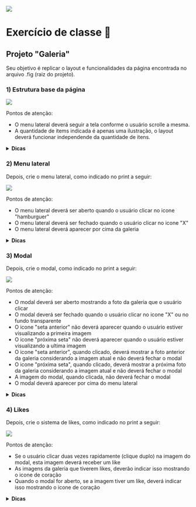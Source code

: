 ![](https://i.imgur.com/xG74tOh.png)

# Exercício de classe 🏫

## Projeto "Galeria"

Seu objetivo é replicar o layout e funcionalidades da página encontrada no arquivo .fig (raiz do projeto).

### 1) Estrutura base da página

![](https://i.imgur.com/BHeAcpu.png)

Pontos de atenção:
- O menu lateral deverá seguir a tela conforme o usuário scrolle a mesma.
- A quantidade de items indicada é apenas uma ilustração, o layout deverá funcionar independende da quantidade de itens.

<details>
    <summary><b>Dicas</b></summary>
    <ul>
    <li><code>position: fixed</code></li>
    <li><code>flex-wrap: wrap</code></li>
    </ul>
</details>

### 2) Menu lateral
Depois, crie o menu lateral, como indicado no print a seguir:

![](https://i.imgur.com/5hcyZxh.png)

Pontos de atenção:
- O menu lateral deverá ser aberto quando o usuário clicar no icone "hamburguer"
- O menu lateral deverá ser fechado quando o usuário clicar no icone "X"
- O menu lateral deverá aparecer por cima da galeria

<details>
    <summary><b>Dicas</b></summary>
    <ul>
    <li><code>evento "click"</code></li>
    <li><code>classList</code></li>
    <li><code>z-index</code></li>
    </ul>
</details>

### 3) Modal
Depois, crie o modal, como indicado no print a seguir:

![](https://i.imgur.com/wr6LQ0G.png)

Pontos de atenção:
- O modal deverá ser aberto mostrando a foto da galeria que o usuário clicar
- O modal deverá ser fechado quando o usuário clicar no icone "X" ou no fundo transparente
- O icone "seta anterior" não deverá aparecer quando o usuário estiver visualizando a primeira imagem
- O icone "próxima seta" não deverá aparecer quando o usuário estiver visualizando a ultima imagem
- O icone "seta anterior", quando clicado, deverá mostrar a foto anterior da galeria considerando a imagem atual e não deverá fechar o modal
- O icone "próxima seta", quando clicado, deverá mostrar a próxima foto da galeria considerando a imagem atual e não deverá fechar o modal
- A imagem do modal, quando clicada, não deverá fechar o modal
- O modal deverá aparecer por cima do menu lateral 

<details>
    <summary><b>Dicas</b></summary>
    <ul>
    <li><code>evento "click"</code></li>
    <li><code>dataset/data attributes</code></li>
    <li><code>position: fixed</code></li>
    <li><code>position: absolute</code></li>
    <li><code>classList</code></li>
    <li><code>z-index</code></li>
    </ul>
</details>

### 4) Likes
Depois, crie o sistema de likes, como indicado no print a seguir:

![](https://i.imgur.com/3DipfWH.png)

Pontos de atenção:
- Se o usuário clicar duas vezes rapidamente (clique duplo) na imagem do modal, esta imagem deverá receber um like
- As imagens da galeria que tiverem likes, deverão indicar isso mostrando o icone de coração
- Quando o modal for aberto, se a imagem tiver um like, deverá indicar isso mostrando o icone de coração

<details>
    <summary><b>Dicas</b></summary>
    <ul>
    <li><code>evento "dblclick"</code></li>
    <li><code>position: absolute</code></li>
    <li><code>classList</code></li>
    <li><code>propriedade "previousElementSibling"</code></li>
    </ul>
</details>

